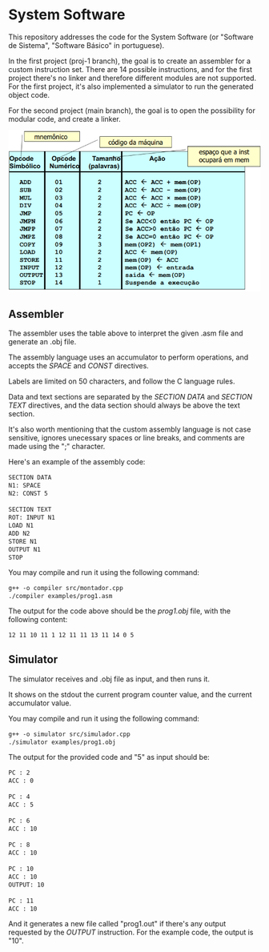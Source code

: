 # System Software

This repository addresses the code for the System Software (or "Software de Sistema", "Software Básico" in portuguese).

In the first project (proj-1 branch), the goal is to create an assembler for a custom instruction set. There are 14 possible instructions, and for the first project there's no linker and therefore different modules are not supported. For the first project, it's also implemented a simulator to run the generated object code.

For the second project (main branch), the goal is to open the possibility for modular code, and create a linker.

![Instruction Set](./instructions.png)

## Assembler

The assembler uses the table above to interpret the given .asm file and generate an .obj file.

The assembly language uses an accumulator to perform operations, and accepts the *SPACE* and *CONST* directives.

Labels are limited on 50 characters, and follow the C language rules. 

Data and text sections are separated by the *SECTION DATA* and *SECTION TEXT* directives, and the data section should always be above the text section.

It's also worth mentioning that the custom assembly language is not case sensitive, ignores unecessary spaces or line breaks, and comments are made using the ";" character. 

Here's an example of the assembly code:

```
SECTION DATA
N1: SPACE
N2: CONST 5

SECTION TEXT
ROT: INPUT N1
LOAD N1
ADD N2
STORE N1
OUTPUT N1
STOP
```

You may compile and run it using the following command:

```
g++ -o compiler src/montador.cpp
./compiler examples/prog1.asm
```

The output for the code above should be the *prog1.obj* file, with the following content:

    12 11 10 11 1 12 11 11 13 11 14 0 5 

## Simulator

The simulator receives and .obj file as input, and then runs it.

It shows on the stdout the current program counter value, and the current accumulator value.

You may compile and run it using the following command:

```
g++ -o simulator src/simulador.cpp
./simulator examples/prog1.obj
```

The output for the provided code and "5" as input should be:

```
PC : 2
ACC : 0

PC : 4
ACC : 5

PC : 6
ACC : 10

PC : 8
ACC : 10

PC : 10
ACC : 10
OUTPUT: 10

PC : 11
ACC : 10
```

And it generates a new file called "prog1.out" if there's any output requested by the *OUTPUT* instruction. For the example code, the output is "10".